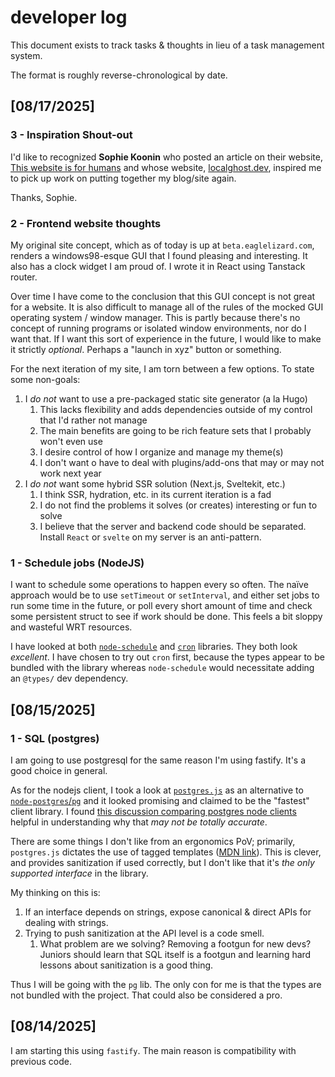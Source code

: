 # developer log

This document exists to track tasks & thoughts in lieu of a task management system.

The format is roughly reverse-chronological by date.

## [08/17/2025]

### 3 - Inspiration Shout-out

I'd like to recognized **Sophie Koonin** who posted an article on their website, [This website is for humans](https://localghost.dev/blog/this-website-is-for-humans/) and whose website, [localghost.dev](https://localghost.dev), inspired me to pick up work on putting together my blog/site again.

Thanks, Sophie.

### 2 - Frontend website thoughts

My original site concept, which as of today is up at `beta.eaglelizard.com`, renders a windows98-esque GUI that I found pleasing and interesting. It also has a clock widget I am proud of. I wrote it in React using Tanstack router.

Over time I have come to the conclusion that this GUI concept is not great for a website. It is also difficult to manage all of the rules of the mocked GUI operating system / window manager. This is partly because there's no concept of running programs or isolated window environments, nor do I want that. If I want this sort of experience in the future, I would like to make it strictly _optional_. Perhaps a "launch in xyz" button or something.

For the next iteration of my site, I am torn between a few options. To state some non-goals:

1. I _do not_ want to use a pre-packaged static site generator (a la Hugo)
    1. This lacks flexibility and adds dependencies outside of my control that I'd rather not manage
    1. The main benefits are going to be rich feature sets that I probably won't even use
    1. I desire control of how I organize and manage my theme(s)
    1. I don't want o have to deal with plugins/add-ons that may or may not work next year
1. I _do not_ want some hybrid SSR solution (Next.js, Sveltekit, etc.)
    1. I think SSR, hydration, etc. in its current iteration is a fad
    1. I do not find the problems it solves (or creates) interesting or fun to solve
    1. I believe that the server and backend code should be separated. Install `React` or `svelte` on my server is an anti-pattern.

### 1 - Schedule jobs (NodeJS)

I want to schedule some operations to happen every so often. The naïve approach would be to use `setTimeout` or `setInterval`, and either set jobs to run some time in the future, or poll every short amount of time and check some persistent struct to see if work should be done. This feels a bit sloppy and wasteful WRT resources.

I have looked at both [`node-schedule`](https://www.npmjs.com/package/node-schedule) and [`cron`](https://www.npmjs.com/package/cron) libraries. They both look _excellent_. I have chosen to try out `cron` first, because the types appear to be bundled with the library whereas `node-schedule` would necessitate adding an `@types/` dev dependency.

## [08/15/2025]

### 1 - SQL (postgres)

I am going to use postgresql for the same reason I'm using fastify. It's a good choice in general.

As for the nodejs client, I took a look at [`postgres.js`](https://github.com/porsager/postgres) as an alternative to [`node-postgres`/`pg`](https://github.com/brianc/node-postgres) and it looked promising and claimed to be the "fastest" client library. I found [this discussion comparing postgres node clients](https://github.com/brianc/node-postgres/issues/3391) helpful in understanding why that _may not be totally accurate_.

There are some things I don't like from an ergonomics PoV; primarily, `postgres.js` dictates the use of tagged templates ([MDN link](https://developer.mozilla.org/en-US/docs/Web/JavaScript/Reference/Template_literals#tagged_templates)). This is clever, and provides sanitization if used correctly, but I don't like that it's _the only supported interface_ in the library.

My thinking on this is:

1. If an interface depends on strings, expose canonical & direct APIs for dealing with strings.
1. Trying to push sanitization at the API level is a code smell.
    1. What problem are we solving? Removing a footgun for new devs? Juniors should learn that SQL itself is a footgun and learning hard lessons about sanitization is a good thing.

Thus I will be going with the `pg` lib. The only con for me is that the types are not bundled with the project. That could also be considered a pro.


## [08/14/2025]

I am starting this using `fastify`. The main reason is compatibility with previous code.
